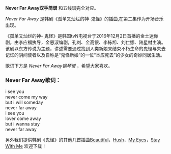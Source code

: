 

**Never Far Away双手简谱** 和五线谱完全对应。

_Never Far Away_ 是韩剧《孤单又灿烂的神-鬼怪》的插曲,在第二集作为开场音乐出现。

《孤单又灿烂的神-
鬼怪》是韩国tvN电视台于2016年12月2日首播的金土迷你剧，由李应福执导，金恩淑编剧，孔刘、金高银、李栋旭、刘仁娜、陆星材主演。该剧以东方传说为主题，讲述需要通过找到人类新娘来结束不朽生命的鬼怪与失去记忆的阴间使者以及自称是“鬼怪新娘”的一位“本应死去”的少女的奇妙同居生活。

歌词下方是 _Never Far Away钢琴谱_ ，希望大家喜欢。

### Never Far Away歌词：

i see you  
never come my way  
but i will someday  
never far away  
i see you  
lover come away  
but i wanna stay  
never far away  

另外我们提供韩剧《鬼怪》的其他几首插曲[Beautiful](Music-7375-Beautiful-韩剧-鬼怪-OST4.html
"Beautiful")，[Hush](Music-7376-Hush-韩剧-鬼怪-OST3.html "Hush")，[My
Eyes](Music-7356-只看我的眼-My-Eyes--韩剧-鬼怪-OST2.html "只看我的眼")，[Stay With
Me](Music-7360-Stay-With-Me-韩剧-鬼怪-OST1.html "Stay With Me") 欢迎下载！

